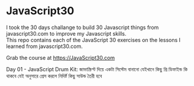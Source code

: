 # JavaScript30

I took the 30 days challange to build 30 Javascript things from javascript30.com to improve my Javascript skills.  
This repo contains each of the JavaScript 30 exercises on the lessons I learned from javascript30.com.

Grab the course at https://JavaScript30.com

Day 01 - JavaScript Drum Kit:
জাভাস্ক্রিপ্ট দিয়ে একটা সিস্টেম বানানো যেইখানে কিছু প্রি ডিফাইন্ড কি থাকবে যেই অনুসারে প্রেস করলে নিদির্ষ্ট কিছু সাউন্ড তৈরী হবে
